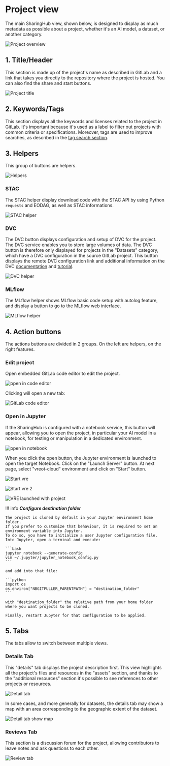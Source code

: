 # Project view

The main SharingHub view, shown below, is designed to display as much metadata as possible about a project, whether it's an AI model, a dataset, or another category.

![Project overview](../assets/figures/explore/project-view/overview.png)

## 1. Title/Header

This section is made up of the project's name as described in GitLab and a link that takes you directly to the repository where the project is hosted. You can also find the share and start buttons.

![Project title](../assets/figures/explore/project-view/title-header.png)

## 2. Keywords/Tags

This section displays all the keywords and licenses related to the project in GitLab. It's important because it's used as a label to filter out projects with common criteria or specifications. Moreover, tags are used to improve searches, as described in the [tag search section](./search.md#tag-search-tab).

## 3. Helpers

This group of buttons are helpers.

![Helpers](../assets/figures/explore/project-view/helpers.png)

### STAC

The STAC helper display download code with the STAC API by using Python `requests` and EODAG, as well as STAC informations.

![STAC helper](../assets/figures/explore/project-view/stac-helper.png)

### DVC

The DVC button displays configuration and setup of DVC for the project.
The DVC service enables you to store large volumes of data. The DVC button is therefore only displayed for projects in the "Datasets" category, which have a DVC configuration in the source GitLab project. This button displays the remote DVC configuration link and additional information on the DVC [documentation](https://dvc.org/doc) and [tutorial](../tutorials/dataset_with_dvc.md).

![DVC helper](../assets/figures/explore/project-view/dvc-helper.png)

### MLflow

The MLflow helper shows MLflow basic code setup with autolog feature, and display a button to go to the MLflow web interface.

![MLflow helper](../assets/figures/explore/project-view/mlflow-helper.png)

## 4. Action buttons

The actions buttons are divided in 2 groups. On the left are helpers, on the right features.

### Edit project

Open embedded GitLab code editor to edit the project.

![open in code editor](../assets/figures/explore/project-view/edit.png)

Clicking will open a new tab:

![GitLab code editor](../assets/figures/explore/project-view/gitlab-editor.png)

### Open in Jupyter

If the SharingHub is configured with a notebook service, this button will appear, allowing you to open the project, in particular your AI model in a notebook, for testing or manipulation in a dedicated environment.

![open in notebook](../assets/figures/explore/project-view/jupyter-btn.png)

When you click the open button, the Jupyter environment is launched to open the target Notebook.
Click on the "Launch Server" button.
At next page, select "vreot-cloud" environment and click on "Start" button.

![Start vre](../assets/figures/explore/project-view/start-jupyter1.png)

![Start vre 2](../assets/figures/explore/project-view/start-jupyter2.png)

![VRE launched with project](../assets/figures/explore/project-view/vre-launched.png)

!!! info
    **_Configure destination folder_**

    The project is cloned by default in your Jupyter environment home folder.
    If you prefer to customize that behaviour, it is required to set an environment variable into Jupyter.
    To do so, you have to initialize a user Jupyter configuration file.
    Into Jupyter, open a terminal and execute:

    ```bash
    jupyter notebook --generate-config
    vim ~/.jupyter/jupyter_notebook_config.py
    ```

    and add into that file:

    ```python
    import os
    os.environ["NBGITPULLER_PARENTPATH"] = "destination_folder"
    ```

    with "destination_folder" the relative path from your home folder where you want projects to be cloned.

    Finally, restart Jupyter for that configuration to be applied.

## 5. Tabs

The tabs allow to switch between multiple views.

### Details Tab

This "details" tab displays the project description first. This view highlights all the project's files and resources in the "assets" section, and thanks to the "additional resources" section it's possible to see references to other projects or resources.

![Detail tab](../assets/figures/explore/project-view/tab-details.png)

In some cases, and more generally for datasets, the details tab may show a map with an area corresponding to the geographic extent of the dataset.

![Detail tab show map](../assets/figures/explore/project-view/tab-map.png)

### Reviews Tab

This section is a discussion forum for the project, allowing contributors to leave notes and ask questions to each other.

![Review tab](../assets/figures/explore/project-view/tab-review.png)
